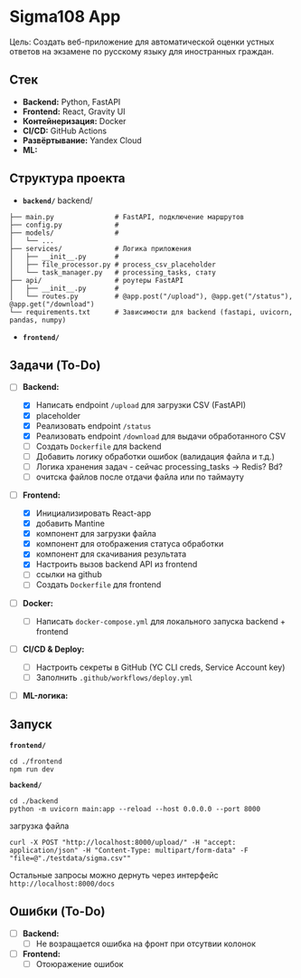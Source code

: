 # Sigma108 App

Цель: Создать веб-приложение для автоматической оценки устных ответов на экзамене по русскому языку для иностранных граждан.

## Стек

*   **Backend:** Python, FastAPI
*   **Frontend:** React, Gravity UI
*   **Контейнеризация:** Docker
*   **CI/CD:** GitHub Actions
*   **Развёртывание:** Yandex Cloud
*   **ML:**

## Структура проекта

*   **`backend/`**
backend/
```
├── main.py               # FastAPI, подключение маршрутов
├── config.py             #
├── models/               #
│   └── ...
├── services/             # Логика приложения
│   ├── __init__.py       #
│   ├── file_processor.py # process_csv_placeholder
│   └── task_manager.py   # processing_tasks, стату
├── api/                  # роутеры FastAPI
│   ├── __init__.py       #
│   └── routes.py         # @app.post("/upload"), @app.get("/status"), @app.get("/download")
└── requirements.txt      # Зависимости для backend (fastapi, uvicorn, pandas, numpy)
```
*   **`frontend/`**

## Задачи (To-Do)

- [ ] **Backend:**
    - [x] Написать endpoint `/upload` для загрузки CSV (FastAPI)
    - [x] placeholder
    - [x] Реализовать endpoint `/status`
    - [x] Реализовать endpoint `/download` для выдачи обработанного CSV
    - [ ] Создать `Dockerfile` для backend
    - [ ] Добавить логику обработки ошибок (валидация файла и т.д.)
    - [ ] Логика хранения задач - сейчас processing_tasks -> Redis? Bd?
    - [ ] очитска файлов после отдачи файла или по таймауту
- [ ] **Frontend:**
    - [x] Инициализировать React-app
    - [x] добавить Mantine
    - [x] компонент для загрузки файла
    - [x] компонент для отображения статуса обработки
    - [x] компонент для скачивания результата
    - [x] Настроить вызов backend API из frontend
    - [ ] ссылки на github
    - [ ] Создать `Dockerfile` для frontend
- [ ] **Docker:**
    - [ ] Написать `docker-compose.yml` для локального запуска backend + frontend
- [ ] **CI/CD & Deploy:**
    - [ ] Настроить секреты в GitHub (YC CLI creds, Service Account key)
    - [ ] Заполнить `.github/workflows/deploy.yml`
- [ ] **ML-логика:**


## Запуск
**`frontend/`**
```
cd ./frontend
npm run dev
```


**`backend/`**
```
cd ./backend
python -m uvicorn main:app --reload --host 0.0.0.0 --port 8000
```


загрузка файла
```
curl -X POST "http://localhost:8000/upload/" -H "accept: application/json" -H "Content-Type: multipart/form-data" -F "file=@"./testdata/sigma.csv""
```
Остальные запросы можно дернуть через интерфейс
`http://localhost:8000/docs`


## Ошибки (To-Do)

- [ ] **Backend:**
    - [ ] Не возращается ошибка на фронт при отсутвии колонок
- [ ] **Frontend:**
    - [ ] Отоюражение ошибок
